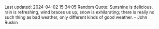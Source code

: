 Last updated: 2024-04-02 15:34:05
Random Quote: Sunshine is delicious, rain is refreshing, wind braces us up, snow is exhilarating; there is really no such thing as bad weather, only different kinds of good weather. - John Ruskin